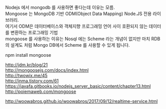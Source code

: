 
Nodejs 에서 mongodb 를 사용하면 좋다는데 이유는 모름.                          
Mongoose 는  MongoDB 기반 ODM(Object Data Mapping) Node.JS 전용 라이브러리.                                                  
여기서 ODM은 데이터베이스와 객체지향 프로그래밍 언어 사이 호환되지 않는 데이터를 변환하는 프로그래밍 기법                                         
mongoose 를 사용하는 이유는 Nosql 에는 Scheme 라는 개념이 없지만 마치 RDB 의 설계도 처럼 Mongo DB에서 Scheme 를 사용할 수 있게 됩니다.                            
            
npm install mongoose                

http://jdm.kr/blog/21                                                                                
http://mongoosejs.com/docs/index.html                                      
http://twowix.me/45                                                                                               
http://inma.tistory.com/61                                            
https://javafa.gitbooks.io/nodejs_server_basic/content/chapter13.html                                             
http://poiemaweb.com/mongoose                                                            


http://woowabros.github.io/woowabros/2017/09/12/realtime-service.html
